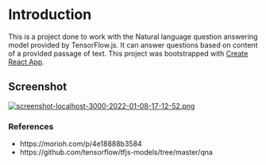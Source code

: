 # Introduction
This is a project done to work with the Natural language question answering model provided by TensorFlow.js. It can answer questions based on content of a provided passage of text. This project was bootstrapped with [Create React App](https://github.com/facebook/create-react-app).

## Screenshot
[![screenshot-localhost-3000-2022-01-08-17-12-52.png](https://i.postimg.cc/fWx7DgMh/screenshot-localhost-3000-2022-01-08-17-12-52.png)](https://postimg.cc/dDVZ967W)

### References
<ul>
    <li>https://morioh.com/p/4e18888b3584</li>
    <li>https://github.com/tensorflow/tfjs-models/tree/master/qna</li>
</ul>
